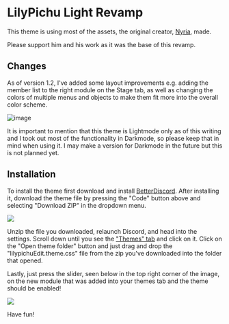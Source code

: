 # LilyPichu Light Revamp
This theme is using most of the assets, the original creator, [Nyria](https://github.com/NYRI4/LilyPichu), made. 

Please support him and his work as it was the base of this revamp.
## Changes
As of version 1.2, I've added some layout improvements e.g. adding the member list to the right module on the Stage tab, as well as changing the colors of multiple menus and objects to make them fit more into the overall color scheme. 

![image](https://i.ibb.co/2cXCsLR/unknown-1.png)

It is important to mention that this theme is Lightmode only as of this writing and I took out most of the functionality in Darkmode, so please keep that in mind when using it. I may make a version for Darkmode in the future but this is not planned yet.

## Installation

To install the theme first download and install [BetterDiscord](https://betterdiscord.app/). After installing it, download the theme file by pressing the "Code" button above and selecting "Download ZIP" in the dropdown menu.

![](https://i.ibb.co/sCjX84b/Screenshot-785.png)
 
Unzip the file you downloaded, relaunch Discord, and head into the settings. Scroll down until you see the ["Themes" tab](https://i.ibb.co/3Yf1MZc/Screenshot-784.png) and click on it. Click on the "Open theme folder" button and just drag and drop the "lilypichuEdit.theme.css" file from the zip you've downloaded into the folder that opened. 

Lastly, just press the slider, seen below in the top right corner of the image, on the new module that was added into your themes tab and the theme should be enabled!

![](https://i.ibb.co/k9c9FJk/unknown2.png)

Have fun!
